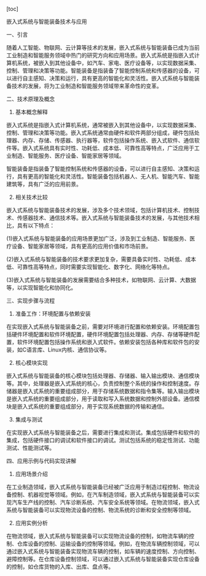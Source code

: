 
[toc]                    
                
                
嵌入式系统与智能装备技术与应用

一、引言

随着人工智能、物联网、云计算等技术的发展，嵌入式系统与智能装备已成为当前工业制造和智能服务领域中热门的研究方向和应用场景。嵌入式系统是指嵌入式计算机系统，被嵌入到其他设备中，如汽车、家电、医疗设备等，以实现数据采集、控制、管理和决策等功能。智能装备是指装备了智能控制系统和传感器的设备，可以进行自主感知、决策和运行，具有更高的智能化和灵活性。嵌入式系统与智能装备技术的发展，将为工业制造和智能服务领域带来革命性的变革。

二、技术原理及概念

1. 基本概念解释

嵌入式系统是指嵌入式计算机系统，通常被嵌入到其他设备中，以实现数据采集、控制、管理和决策等功能。嵌入式系统通常由硬件和软件两部分组成，硬件包括处理器、内存、存储、传感器、执行器等，软件包括操作系统、嵌入式软件、通信软件等。嵌入式系统具有实时性、功耗低、成本低、可靠性高等特点，广泛应用于工业制造、智能服务、医疗设备、智能家居等领域。

智能装备是指装备了智能控制系统和传感器的设备，可以进行自主感知、决策和运行，具有更高的智能化和灵活性。智能装备包括机器人、无人机、智能汽车、智能建筑等，具有广泛的应用前景。

2. 相关技术比较

嵌入式系统与智能装备技术的发展，涉及多个技术领域，包括计算机技术、控制技术、传感器技术、通信技术等。嵌入式系统与智能装备技术的发展，与其他技术相比，具有以下特点：

(1)嵌入式系统与智能装备的应用场景更加广泛，涉及到工业制造、智能服务、医疗设备、智能家居等领域，具有更高的应用价值和市场前景。

(2)嵌入式系统与智能装备的技术要求更加复杂，需要具备实时性、功耗低、成本低、可靠性高等特点，同时需要实现智能化、数字化、网络化等特点。

(3)嵌入式系统与智能装备的发展需要结合多种技术，如物联网、云计算、大数据等，以实现智能化和协同化。

三、实现步骤与流程

1. 准备工作：环境配置与依赖安装

在实现嵌入式系统与智能装备之前，需要对环境进行配置和依赖安装。环境配置包括硬件环境配置和软件环境配置，硬件环境配置包括处理器、内存、存储等硬件配置，软件环境配置包括操作系统和嵌入式软件。依赖安装包括各种库和软件包的安装，如C语言库、Linux内核、通信协议等。

2. 核心模块实现

嵌入式系统与智能装备的核心模块包括处理器、存储器、输入输出模块、通信模块等。其中，处理器是嵌入式系统的核心，负责控制整个系统的操作和控制速度。存储器是嵌入式系统的重要组成部分，用于存储系统数据和指令集等。输入输出模块是嵌入式系统的重要组成部分，用于读取和写入系统数据和控制外部设备。通信模块是嵌入式系统的重要组成部分，用于实现系统数据的传输和通信。

3. 集成与测试

在实现嵌入式系统与智能装备之后，需要进行集成和测试。集成包括硬件和软件的集成，包括硬件接口的调试和软件接口的调试。测试包括系统的稳定性测试、功能测试、性能测试等。

四、应用示例与代码实现讲解

1. 应用场景介绍

在工业制造领域，嵌入式系统与智能装备已经被广泛应用于制造过程控制、物流设备控制、机器视觉等领域。例如，在汽车制造领域，嵌入式系统与智能装备可以实现汽车生产线的控制、汽车诊断系统、汽车安全系统等领域。在物流领域，嵌入式系统与智能装备可以实现物流设备的控制、物流系统的诊断和安全控制等领域。

2. 应用实例分析

在物流领域，嵌入式系统与智能装备可以实现物流设备的控制，如物流车辆的控制、仓库设备的控制、运输设备的控制等领域。例如，在物流车辆控制领域，可以通过嵌入式系统与智能装备实现物流车辆的控制，如车辆的速度控制、方向控制、避障控制等。在仓库设备控制领域，可以通过嵌入式系统与智能装备实现仓库设备的控制，如仓库货物的入库、出库、盘点等。

